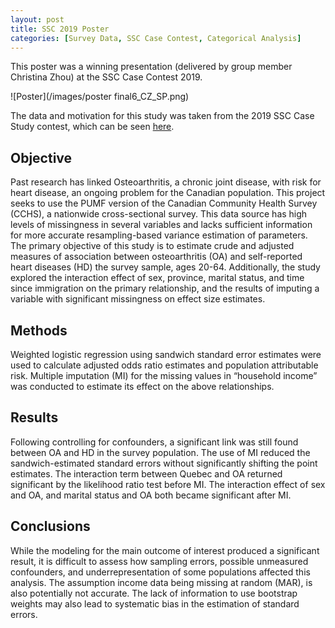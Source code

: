 ```yaml
---
layout: post
title: SSC 2019 Poster
categories: [Survey Data, SSC Case Contest, Categorical Analysis]
---
```


This poster was a winning presentation (delivered by group member Christina Zhou) at the SSC Case Contest 2019.

![Poster](/images/poster final6_CZ_SP.png)

The data and motivation for this study was taken from the 2019 SSC Case Study contest, which can be seen [here](https://ssc.ca/en/case-study/case-study-2-risk-cardiovascular-disease-among-osteoarthritis-patients).

<h2>Objective</h2>
Past research has linked Osteoarthritis, a chronic joint disease, with risk for heart disease, an ongoing problem for the Canadian population. This project seeks to use the PUMF version of the Canadian Community Health Survey (CCHS), a nationwide cross-sectional survey. This data source has high levels of missingness in several variables and lacks sufficient information for more accurate resampling-based variance estimation of parameters. The primary objective of this study is to estimate crude and adjusted measures of association between osteoarthritis (OA) and self-reported heart diseases (HD) the survey sample, ages 20-64. Additionally, the study explored the interaction effect of sex, province, marital status, and time since immigration on the primary relationship, and the results of imputing a variable with significant missingness on effect size estimates.

<h2>Methods</h2>
Weighted logistic regression using sandwich standard error estimates were used to calculate adjusted odds ratio estimates and population attributable risk. Multiple imputation (MI) for the missing values in “household income” was conducted to estimate its effect on the above relationships.
 
<h2>Results</h2>
Following controlling for confounders, a significant link was still found between OA and HD in the survey population. The use of MI reduced the sandwich-estimated standard errors without significantly shifting the point estimates. The interaction term between Quebec and OA returned significant by the likelihood ratio test before MI. The interaction effect of sex and OA, and marital status and OA both became significant after MI.  
 
<h2>Conclusions</h2>
While the modeling for the main outcome of interest produced a significant result, it is difficult to assess how sampling errors, possible unmeasured confounders, and underrepresentation of some populations affected this analysis. The assumption income data being missing at random (MAR), is also potentially not accurate. The lack of information to use bootstrap weights may also lead to systematic bias in the estimation of standard errors.
